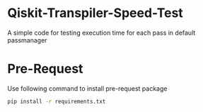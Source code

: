 # Qiskit-Transpiler-Speed-Test
A simple code for testing execution time for each pass in default passmanager 

# Pre-Request 
Use following command to install pre-request package
```bash
pip install -r requirements.txt 
```